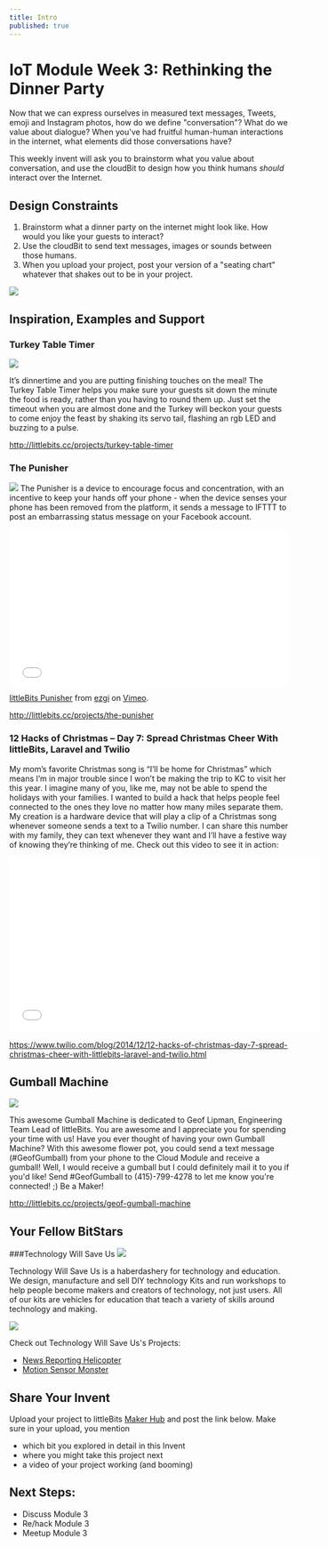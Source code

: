 ```yaml
---
title: Intro
published: true
---
```


# IoT Module Week 3: Rethinking the Dinner Party

Now that we can express ourselves in measured text messages, Tweets, emoji and Instagram photos, how do we define "conversation"? What do we value about dialogue? When you've had fruitful human-human interactions in the internet, what elements did those conversations have?

This weekly invent will ask you to brainstorm what you value about conversation, and use the cloudBit to design how you think humans *should* interact over the Internet. 

## Design Constraints
1. Brainstorm what a dinner party on the internet might look like. How would you like your guests to interact?
2. Use the cloudBit to send text messages, images or sounds between those humans.
3. When you upload your project, post your version of a "seating chart" whatever that shakes out to be in your project. 

![](http://img.docstoccdn.com/thumb/orig/70108893.png)

## Inspiration, Examples and Support

### Turkey Table Timer

![](https://lb-community.s3.amazonaws.com/uploads/image/asset/2929/large_filled_IMG_8989.gif)

It’s dinnertime and you are putting finishing touches on the meal! The Turkey Table Timer helps you make sure your guests sit down the minute the food is ready, rather than you having to round them up. Just set the timeout when you are almost done and the Turkey will beckon your guests to come enjoy the feast by shaking its servo tail, flashing an rgb LED and buzzing to a pulse.

http://littlebits.cc/projects/turkey-table-timer

### The Punisher
![](https://lb-community.s3.amazonaws.com/uploads/image/asset/6059/large_filled_main_image.jpg)
The Punisher is a device to encourage focus and concentration, with an incentive to keep your hands off your phone - when the device senses your phone has been removed from the platform, it sends a message to IFTTT to post an embarrassing status message on your Facebook account.

<iframe src="//player.vimeo.com/video/112122892" width="500" height="281" frameborder="0" webkitallowfullscreen mozallowfullscreen allowfullscreen></iframe> <p><a href="http://vimeo.com/112122892">littleBits Punisher</a> from <a href="http://vimeo.com/user22215100">ezgi</a> on <a href="https://vimeo.com">Vimeo</a>.</p>

http://littlebits.cc/projects/the-punisher

### 12 Hacks of Christmas – Day 7: Spread Christmas Cheer With littleBits, Laravel and Twilio
My mom’s favorite Christmas song is “I’ll be home for Christmas” which means I’m in major trouble since I won’t be making the trip to KC to visit her this year. I imagine many of you, like me, may not be able to spend the holidays with your families. I wanted to build a hack that helps people feel connected to the ones they love no matter how many miles separate them. My creation is a hardware device that will play a clip of a Christmas song whenever someone sends a text to a Twilio number. I can share this number with my family, they can text whenever they want and I’ll have a festive way of knowing they’re thinking of me. Check out this video to see it in action:
<iframe width="560" height="315" src="//www.youtube.com/embed/F8nMt8-a5YQ" frameborder="0" allowfullscreen></iframe>

https://www.twilio.com/blog/2014/12/12-hacks-of-christmas-day-7-spread-christmas-cheer-with-littlebits-laravel-and-twilio.html

## Gumball Machine

![](https://lb-community.s3.amazonaws.com/uploads/image/asset/4557/large_filled_calvin_gumball.jpg)

This awesome Gumball Machine is dedicated to Geof Lipman, Engineering Team Lead of littleBits. You are awesome and I appreciate you for spending your time with us! Have you ever thought of having your own Gumball Machine? With this awesome flower pot, you could send a text message (#GeofGumball) from your phone to the Cloud Module and receive a gumball! Well, I would receive a gumball but I could definitely mail it to you if you'd like! Send #GeofGumball to (415)-799-4278 to let me know you're connected! ;) 
Be a Maker! 

http://littlebits.cc/projects/geof-gumball-machine

## Your Fellow BitStars
###Technology Will Save Us
![](https://www.flickr.com/photos/115806934@N05/12207050105/in/set-72157640288309715)

Technology Will Save Us is a haberdashery for technology and education. We design, manufacture and sell DIY technology Kits and run workshops to help people become makers and creators of technology, not just users. All of our kits are vehicles for education that teach a variety of skills around technology and making.

![](https://lb-community.s3.amazonaws.com/uploads/lesson/image/52/large_littleBits_poster.jpg)

Check out Technology Will Save Us's Projects:
- [News Reporting Helicopter](http://littlebits.cc/projects/news-reporting-helicopter)
- [Motion Sensor Monster](http://littlebits.cc/projects/motion-sensor-monster)

## Share Your Invent 
Upload your project to littleBits [Maker Hub](http://littlebits.cc/projects) and post the link below. Make sure in your upload, you mention
- which bit you explored in detail in this Invent
- where you might take this project next
- a video of your project working (and booming)

## Next Steps:
- Discuss Module 3
- Re/hack Module 3
- Meetup Module 3